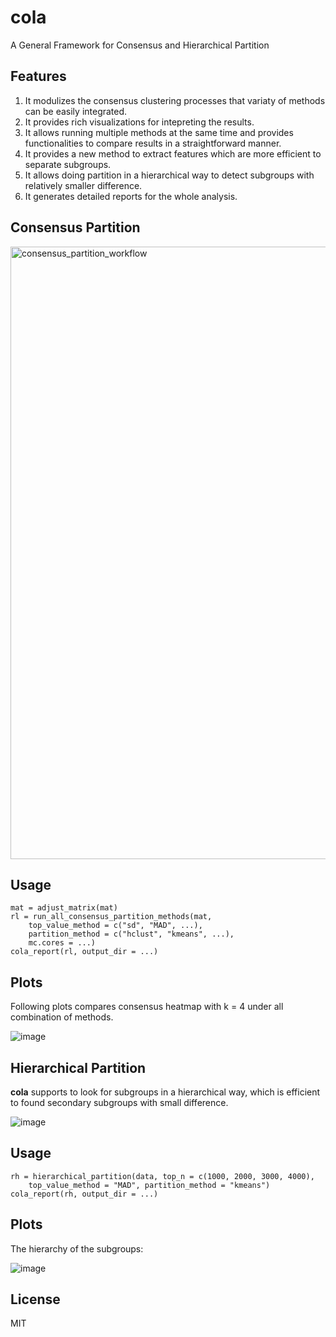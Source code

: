 # cola
A General Framework for Consensus and Hierarchical Partition

## Features

1. It modulizes the consensus clustering processes that variaty of methods can be easily integrated.
2. It provides rich visualizations for intepreting the results.
3. It allows running multiple methods at the same time and provides functionalities to compare results in a straightforward manner.
4. It provides a new method to extract features which are more efficient to separate subgroups.
5. It allows doing partition in a hierarchical way to detect subgroups with relatively smaller difference.
6. It generates detailed reports for the whole analysis.

## Consensus Partition

<img width="980" alt="consensus_partition_workflow" src="https://user-images.githubusercontent.com/449218/41279038-b1d73680-6e2b-11e8-94eb-d0d53eae5d60.png">


## Usage

```{r}
mat = adjust_matrix(mat)
rl = run_all_consensus_partition_methods(mat, 
    top_value_method = c("sd", "MAD", ...),
    partition_method = c("hclust", "kmeans", ...),
    mc.cores = ...)
cola_report(rl, output_dir = ...)
```

## Plots

Following plots compares consensus heatmap with k = 4 under all combination of methods.

![image](https://user-images.githubusercontent.com/449218/41279146-f949b9f2-6e2b-11e8-902e-0715fe7b16fa.png)

## Hierarchical Partition

**cola** supports to look for subgroups in a hierarchical way, which is efficient to found secondary subgroups with small difference.

![image](https://user-images.githubusercontent.com/449218/41279180-1060bb68-6e2c-11e8-8bb3-f6a197294f4d.png)

## Usage

```{r}
rh = hierarchical_partition(data, top_n = c(1000, 2000, 3000, 4000),
    top_value_method = "MAD", partition_method = "kmeans")
cola_report(rh, output_dir = ...)
```

## Plots

The hierarchy of the subgroups:

![image](https://user-images.githubusercontent.com/449218/41279212-2362cb7a-6e2c-11e8-8afc-fea14013a95f.png)

## License

MIT

